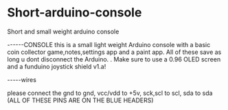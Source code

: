 # Short-arduino-console
Short and small weight arduino console

------CONSOLE
this is a small light weight Arduino console with a basic coin collector game,notes,settings app and a paint app. All of these save as long u dont disconnect the Arduino. . Make sure to use a 0.96 OLED screen and a funduino joystick shield v1.a!

-----wires

please connect the gnd to gnd, vcc/vdd to +5v, sck,scl to scl, sda to sda (ALL OF THESE PINS ARE ON THE BLUE HEADERS)

